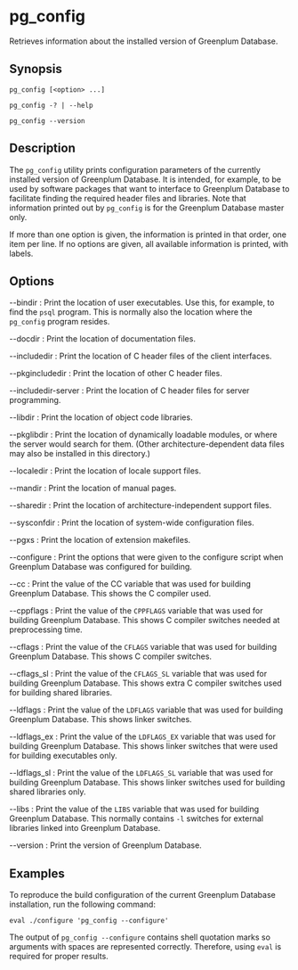 # pg_config 

Retrieves information about the installed version of Greenplum Database.

## <a id="section2"></a>Synopsis 

``` {#client_util_synopsis}
pg_config [<option> ...]

pg_config -? | --help

pg_config --version
```

## <a id="section3"></a>Description 

The `pg_config` utility prints configuration parameters of the currently installed version of Greenplum Database. It is intended, for example, to be used by software packages that want to interface to Greenplum Database to facilitate finding the required header files and libraries. Note that information printed out by `pg_config` is for the Greenplum Database master only.

If more than one option is given, the information is printed in that order, one item per line. If no options are given, all available information is printed, with labels.

## <a id="section4"></a>Options 

--bindir
:   Print the location of user executables. Use this, for example, to find the `psql` program. This is normally also the location where the `pg_config` program resides.

--docdir
:   Print the location of documentation files.

--includedir
:   Print the location of C header files of the client interfaces.

--pkgincludedir
:   Print the location of other C header files.

--includedir-server
:   Print the location of C header files for server programming.

--libdir
:   Print the location of object code libraries.

--pkglibdir
:   Print the location of dynamically loadable modules, or where the server would search for them. \(Other architecture-dependent data files may also be installed in this directory.\)

--localedir
:   Print the location of locale support files.

--mandir
:   Print the location of manual pages.

--sharedir
:   Print the location of architecture-independent support files.

--sysconfdir
:   Print the location of system-wide configuration files.

--pgxs
:   Print the location of extension makefiles.

--configure
:   Print the options that were given to the configure script when Greenplum Database was configured for building.

--cc
:   Print the value of the CC variable that was used for building Greenplum Database. This shows the C compiler used.

--cppflags
:   Print the value of the `CPPFLAGS` variable that was used for building Greenplum Database. This shows C compiler switches needed at preprocessing time.

--cflags
:   Print the value of the `CFLAGS` variable that was used for building Greenplum Database. This shows C compiler switches.

--cflags\_sl
:   Print the value of the `CFLAGS_SL` variable that was used for building Greenplum Database. This shows extra C compiler switches used for building shared libraries.

--ldflags
:   Print the value of the `LDFLAGS` variable that was used for building Greenplum Database. This shows linker switches.

--ldflags\_ex
:   Print the value of the `LDFLAGS_EX` variable that was used for building Greenplum Database. This shows linker switches that were used for building executables only.

--ldflags\_sl
:   Print the value of the `LDFLAGS_SL` variable that was used for building Greenplum Database. This shows linker switches used for building shared libraries only.

--libs
:   Print the value of the `LIBS` variable that was used for building Greenplum Database. This normally contains `-l` switches for external libraries linked into Greenplum Database.

--version
:   Print the version of Greenplum Database.

## <a id="section5"></a>Examples 

To reproduce the build configuration of the current Greenplum Database installation, run the following command:

```
eval ./configure 'pg_config --configure'
```

The output of `pg_config --configure` contains shell quotation marks so arguments with spaces are represented correctly. Therefore, using `eval` is required for proper results.

